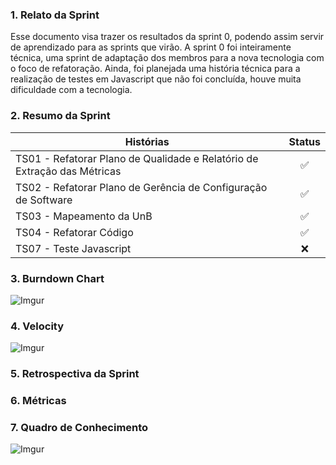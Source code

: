 ### 1. Relato da Sprint

Esse documento visa trazer os resultados da sprint 0, podendo assim servir de aprendizado para as sprints que virão. A sprint 0 foi inteiramente técnica, uma sprint de adaptação dos membros para a nova tecnologia com o foco de refatoração. Ainda, foi planejada uma história técnica para a realização de testes em Javascript que não foi concluída, houve muita dificuldade com a tecnologia.

### 2. Resumo da Sprint

| Histórias |  Status |
| ------- |  :----: |
|TS01 - Refatorar Plano de Qualidade e Relatório de Extração das Métricas|:white_check_mark:|
|TS02 - Refatorar Plano de Gerência de Configuração de Software|:white_check_mark:|
|TS03 - Mapeamento da UnB|:white_check_mark:|
|TS04 - Refatorar Código|:white_check_mark:|
|TS07 - Teste Javascript|:x:|

### 3. Burndown Chart

![Imgur](http://i.imgur.com/O8A4TWK.png)

### 4. Velocity

![Imgur](http://i.imgur.com/80ouPMz.png)

### 5. Retrospectiva da Sprint

### 6. Métricas

### 7. Quadro de Conhecimento

![Imgur](http://i.imgur.com/PnwgdRP.png)